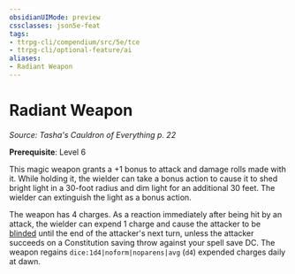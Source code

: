 ```yaml
---
obsidianUIMode: preview
cssclasses: json5e-feat
tags:
- ttrpg-cli/compendium/src/5e/tce
- ttrpg-cli/optional-feature/ai
aliases:
- Radiant Weapon
---
```

# Radiant Weapon
*Source: Tasha's Cauldron of Everything p. 22*  

**Prerequisite**: Level 6

This magic weapon grants a +1 bonus to attack and damage rolls made with it. While holding it, the wielder can take a bonus action to cause it to shed bright light in a 30-foot radius and dim light for an additional 30 feet. The wielder can extinguish the light as a bonus action.

The weapon has 4 charges. As a reaction immediately after being hit by an attack, the wielder can expend 1 charge and cause the attacker to be [blinded](/3-Mechanics/CLI/conditions.md#Blinded) until the end of the attacker's next turn, unless the attacker succeeds on a Constitution saving throw against your spell save DC. The weapon regains `dice:1d4|noform|noparens|avg` (`d4`) expended charges daily at dawn.